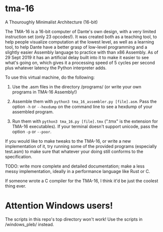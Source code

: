 # tma-16
A Thouroughly Minimalist Architecture (16-bit)

The TMA-16 is a 16-bit computer of Dante's own design, with a very limited instruction set (only 23 opcodes!).
It was created both as a teaching tool, to help people visualize computation at the lowest level, as well as a learning
tool, to help Dante have a better grasp of low-level programming and a slightly easier Assembly language to practice with
than x86 Assembly. As of 29 Sept 2019 it has an artificial delay built into it to make it easier to see what's going on,
which gives it a processing speed of 5 cycles per second plus whatever latency the Python interpreter adds.

To use this virtual machine, do the following:
  1. Use the .asm files in the directory /programs/ (or write your own programs in TMA-16 Assembly!)
  
  2. Assemble them with `python3 tma_16_assembler.py [file].asm`. Pass the option `-h` or `--hexdump` on the command line to see a 
     hexdump of your assembled program.

  3. Run them with `python3 tma_16.py [file].tmx` (".tmx" is the extension for TMA-16 executables). If your terminal doesn't
     support unicode, pass the option `-p` or `--poor`.

If you would like to make tweaks to the TMA-16, or write a new implementation of it, try running some of the provided programs
(especially test.asm) to make sure that whatever your doing still conforms to the specification.

TODO: write more complete and detailed documentation; make a less messy implementation, ideally in a performance language like
Rust or C.

If someone wrote a C compiler for the TMA-16, I think it'd be just the coolest thing ever.

# Attention Windows users!
The scripts in this repo's top directory won't work! Use the scripts in /windows_pleb/ instead.
